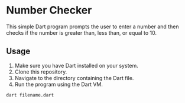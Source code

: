 # Number Checker

This simple Dart program prompts the user to enter a number and then checks if the number is greater than, less than, or equal to 10.

## Usage

1. Make sure you have Dart installed on your system.
2. Clone this repository.
3. Navigate to the directory containing the Dart file.
4. Run the program using the Dart VM.

```bash
dart filename.dart

